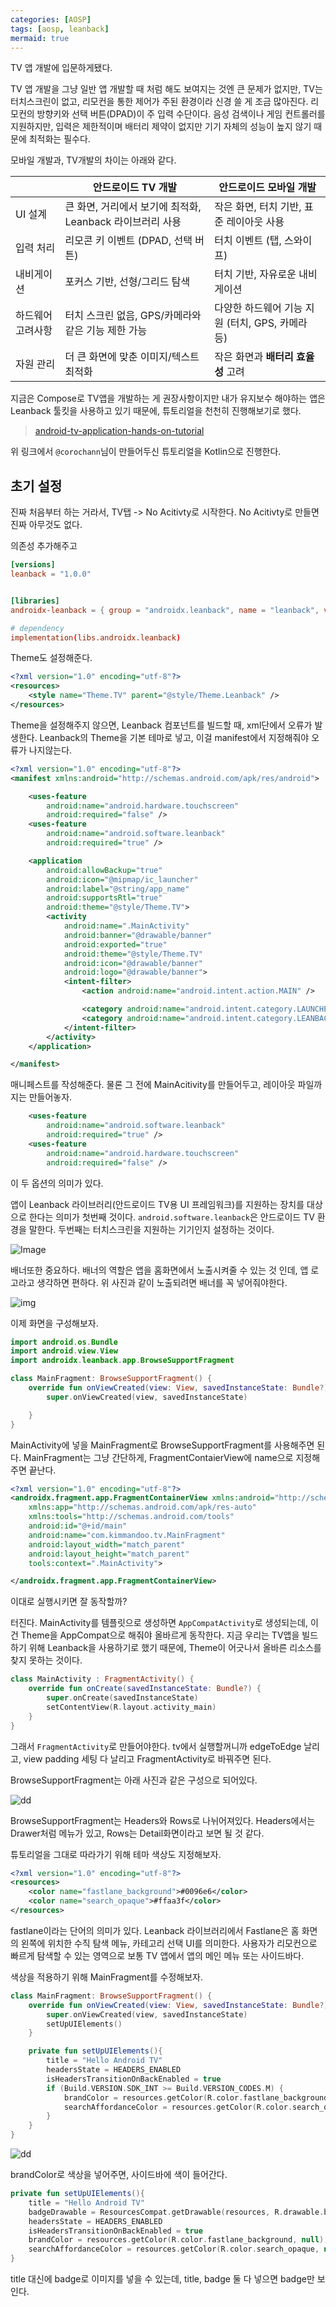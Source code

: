 ```yaml
---
categories: [AOSP]
tags: [aosp, leanback]
mermaid: true
---
```


TV 앱 개발에 입문하게됐다. 

TV 앱 개발을 그냥 일반 앱 개발할 때 처럼 해도 보여지는 것엔 큰 문제가 없지만, TV는 터치스크린이 없고, 리모컨을 통한 제어가 주된 환경이라 신경 쓸 게 조금 많아진다. 리모컨의 방향키와 선택 버튼(DPAD)이 주 입력 수단이다. 음성 검색이나 게임 컨트롤러를 지원하지만, 입력은 제한적이며 배터리 제약이 없지만 기기 자체의 성능이 높지 않기 때문에 최적화는 필수다.

모바일 개발과, TV개발의 차이는 아래와 같다.

|  | 안드로이드 TV 개발 | 안드로이드 모바일 개발 |
| --- | --- | --- |
| UI 설계 | 큰 화면, 거리에서 보기에 최적화, Leanback 라이브러리 사용 | 작은 화면, 터치 기반, 표준 레이아웃 사용 |
| 입력 처리 | 리모콘 키 이벤트 (DPAD, 선택 버튼) | 터치 이벤트 (탭, 스와이프) |
| 내비게이션 | 포커스 기반, 선형/그리드 탐색 | 터치 기반, 자유로운 내비게이션 |
| 하드웨어 고려사항 | 터치 스크린 없음, GPS/카메라와 같은 기능 제한 가능 | 다양한 하드웨어 기능 지원 (터치, GPS, 카메라 등) |
| 자원 관리 | 더 큰 화면에 맞춘 이미지/텍스트 최적화 | 작은 화면과 **배터리 효율성** 고려 |

지금은 Compose로 TV앱을 개발하는 게 권장사항이지만 내가 유지보수 해야하는 앱은 Leanback 툴킷을 사용하고 있기 때문에, 튜토리얼을 천천히 진행해보기로 했다.

> [android-tv-application-hands-on-tutorial](https://corochann.com/android-tv-application-hands-on-tutorial/)

위 링크에서 `@corochann`님이 만들어두신 튜토리얼을 Kotlin으로 진행한다.

## 초기 설정
진짜 처음부터 하는 거라서, TV탭 -> No Acitivty로 시작한다. No Acitivty로 만들면 진짜 아무것도 없다.

의존성 추가해주고

```toml
[versions]
leanback = "1.0.0"


[libraries]
androidx-leanback = { group = "androidx.leanback", name = "leanback", version.ref = "leanback" }

# dependency
implementation(libs.androidx.leanback)
```

Theme도 설정해준다.

```xml
<?xml version="1.0" encoding="utf-8"?>
<resources>
    <style name="Theme.TV" parent="@style/Theme.Leanback" />
</resources>
```
Theme을 설정해주지 않으면, Leanback 컴포넌트를 빌드할 때, xml단에서 오류가 발생한다. Leanback의 Theme을 기본 테마로 넣고, 이걸 manifest에서 지정해줘야 오류가 나지않는다.

```xml
<?xml version="1.0" encoding="utf-8"?>
<manifest xmlns:android="http://schemas.android.com/apk/res/android">

    <uses-feature
        android:name="android.hardware.touchscreen"
        android:required="false" />
    <uses-feature
        android:name="android.software.leanback"
        android:required="true" />

    <application
        android:allowBackup="true"
        android:icon="@mipmap/ic_launcher"
        android:label="@string/app_name"
        android:supportsRtl="true"
        android:theme="@style/Theme.TV">
        <activity
            android:name=".MainActivity"
            android:banner="@drawable/banner"
            android:exported="true"
            android:theme="@style/Theme.TV"
            android:icon="@drawable/banner"
            android:logo="@drawable/banner">
            <intent-filter>
                <action android:name="android.intent.action.MAIN" />

                <category android:name="android.intent.category.LAUNCHER" />
                <category android:name="android.intent.category.LEANBACK_LAUNCHER" />
            </intent-filter>
        </activity>
    </application>

</manifest>
```

매니페스트를 작성해준다. 물론 그 전에 MainAcitivity를 만들어두고, 레이아웃 파일까지는 만들어놓자.

```xml
    <uses-feature
        android:name="android.software.leanback"
        android:required="true" />
    <uses-feature
        android:name="android.hardware.touchscreen"
        android:required="false" />
```
이 두 옵션의 의미가 있다. 

앱이 Leanback 라이브러리(안드로이드 TV용 UI 프레임워크)를 지원하는 장치를 대상으로 한다는 의미가 첫번째 것이다. `android.software.leanback`은 안드로이드 TV 환경을 말한다.
두번째는 터치스크린을 지원하는 기기인지 설정하는 것이다.

![Image](https://github.com/user-attachments/assets/6fe7b95a-1ed3-45e5-88a6-c2e10ebb1c8e)

배너또한 중요하다. 배너의 역할은 앱을 홈화면에서 노출시켜줄 수 있는 것 인데, 앱 로고라고 생각하면 편하다. 위 사진과 같이 노출되려면 배너를 꼭 넣어줘야한다.

![img](https://file.notion.so/f/f/f50a2473-33af-4512-be58-ea90d754edbc/8139045e-69de-49cd-ac2b-b80f5f650c73/image.png?table=block&id=1d2d41b8-11d4-803a-8ce8-cc0177275d28&spaceId=f50a2473-33af-4512-be58-ea90d754edbc&expirationTimestamp=1744502400000&signature=q6NXQUBm2n_FtG-I6a5zzeuZE9OEw75Ju6SlwXqMakg&downloadName=image.png)

이제 화면을 구성해보자.

```kotlin
import android.os.Bundle
import android.view.View
import androidx.leanback.app.BrowseSupportFragment

class MainFragment: BrowseSupportFragment() {
    override fun onViewCreated(view: View, savedInstanceState: Bundle?) {
        super.onViewCreated(view, savedInstanceState)

    }
}
```

MainActivity에 넣을 MainFragment로 BrowseSupportFragment를 사용해주면 된다. MainFragment는 그냥 간단하게, FragmentContaierView에 name으로 지정해주면 끝난다.

```xml
<?xml version="1.0" encoding="utf-8"?>
<androidx.fragment.app.FragmentContainerView xmlns:android="http://schemas.android.com/apk/res/android"
    xmlns:app="http://schemas.android.com/apk/res-auto"
    xmlns:tools="http://schemas.android.com/tools"
    android:id="@+id/main"
    android:name="com.kimmandoo.tv.MainFragment"
    android:layout_width="match_parent"
    android:layout_height="match_parent"
    tools:context=".MainActivity">

</androidx.fragment.app.FragmentContainerView>
```
이대로 실행시키면 잘 동작할까?

터진다. MainActivity를 템플릿으로 생성하면 `AppCompatActivity`로 생성되는데, 이건 Theme을 AppCompat으로 해줘야 올바르게 동작한다. 지금 우리는 TV앱을 빌드하기 위해 Leanback을 사용하기로 했기 때문에, Theme이 어긋나서 올바른 리소스를 찾지 못하는 것이다.

```kotlin
class MainActivity : FragmentActivity() {
    override fun onCreate(savedInstanceState: Bundle?) {
        super.onCreate(savedInstanceState)
        setContentView(R.layout.activity_main)
    }
}
```

그래서 `FragmentActivity`로 만들어야한다. tv에서 실행할꺼니까 edgeToEdge 날리고, view padding 세팅 다 날리고 FragmentActivity로 바꿔주면 된다.

BrowseSupportFragment는 아래 사진과 같은 구성으로 되어있다.

![dd](https://file.notion.so/f/f/f50a2473-33af-4512-be58-ea90d754edbc/461366bb-de12-46b7-a2e8-f8ba00bfdbba/image.png?table=block&id=1d2d41b8-11d4-8001-901d-ef24c7e142cb&spaceId=f50a2473-33af-4512-be58-ea90d754edbc&expirationTimestamp=1744502400000&signature=0jJtevvOiKM1xrCUoVGhPyBgjINphbFCTOUgYdJmA0c&downloadName=image.png)

BrowseSupportFragment는 Headers와 Rows로 나뉘어져있다. Headers에서는 Drawer처럼 메뉴가 있고, Rows는 Detail화면이라고 보면 될 것 같다.

튜토리얼을 그대로 따라가기 위해 테마 색상도 지정해보자.

```xml
<?xml version="1.0" encoding="utf-8"?>
<resources>
    <color name="fastlane_background">#0096e6</color>
    <color name="search_opaque">#ffaa3f</color>
</resources>
```

fastlane이라는 단어의 의미가 있다. Leanback 라이브러리에서 Fastlane은 홈 화면의 왼쪽에 위치한 수직 탐색 메뉴, 카테고리 선택 UI를 의미한다. 사용자가 리모컨으로 빠르게 탐색할 수 있는 영역으로 보통 TV 앱에서 앱의 메인 메뉴 또는 사이드바다.

색상을 적용하기 위해 MainFragment를 수정해보자.

```kotlin
class MainFragment: BrowseSupportFragment() {
    override fun onViewCreated(view: View, savedInstanceState: Bundle?) {
        super.onViewCreated(view, savedInstanceState)
        setUpUIElements()
    }

    private fun setUpUIElements(){
        title = "Hello Android TV"
        headersState = HEADERS_ENABLED
        isHeadersTransitionOnBackEnabled = true
        if (Build.VERSION.SDK_INT >= Build.VERSION_CODES.M) {
            brandColor = resources.getColor(R.color.fastlane_background, null)
            searchAffordanceColor = resources.getColor(R.color.search_opaque, null)
        }
    }
}
```

![dd](https://file.notion.so/f/f/f50a2473-33af-4512-be58-ea90d754edbc/79a2ca8b-8fd3-4801-97be-b6532bccc8f6/image.png?table=block&id=1d2d41b8-11d4-807a-8d23-fec730162055&spaceId=f50a2473-33af-4512-be58-ea90d754edbc&expirationTimestamp=1744502400000&signature=sOByk5ZbKTBMqpEADb-An8VoB-lXmj37AlvxjuCuwJk&downloadName=image.png)


brandColor로 색상을 넣어주면, 사이드바에 색이 들어간다. 

```kotlin
private fun setUpUIElements(){
    title = "Hello Android TV"
    badgeDrawable = ResourcesCompat.getDrawable(resources, R.drawable.banner, null)
    headersState = HEADERS_ENABLED
    isHeadersTransitionOnBackEnabled = true
    brandColor = resources.getColor(R.color.fastlane_background, null)
    searchAffordanceColor = resources.getColor(R.color.search_opaque, null)
}
```
title 대신에 badge로 이미지를 넣을 수 있는데, title, badge 둘 다 넣으면 badge만 보인다.
